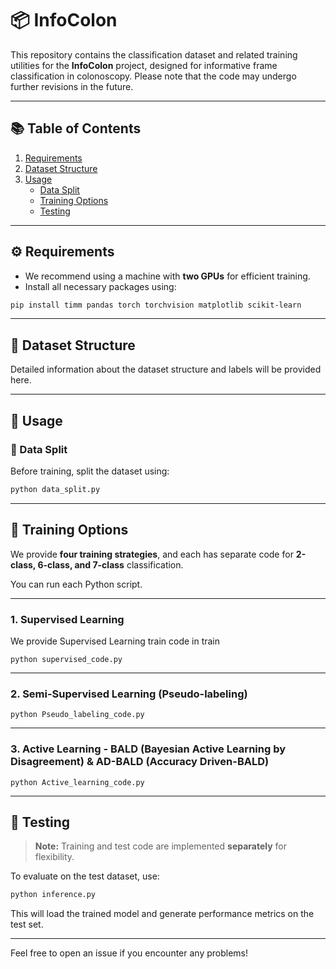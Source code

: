 # 📦 InfoColon

This repository contains the classification dataset and related training utilities for the **InfoColon** project, designed for informative frame classification in colonoscopy.
Please note that the code may undergo further revisions in the future.

---

## 📚 Table of Contents

1. [Requirements](#requirements)
2. [Dataset Structure](#dataset-structure)
3. [Usage](#usage)
    - [Data Split](#data-split)
    - [Training Options](#training-options)
    - [Testing](#testing)

---

## ⚙️ Requirements

- We recommend using a machine with **two GPUs** for efficient training.
- Install all necessary packages using:

```bash
pip install timm pandas torch torchvision matplotlib scikit-learn
```

---

## 📂 Dataset Structure

Detailed information about the dataset structure and labels will be provided here.

---

## 🚀 Usage

### 🔹 Data Split

Before training, split the dataset using:

```bash
python data_split.py
```

---

## 🧠 Training Options

We provide **four training strategies**, and each has separate code for **2-class, 6-class, and 7-class** classification.

You can run each Python script.

---

### 1. Supervised Learning

We provide Supervised Learning train code in train

```
python supervised_code.py
```

---

### 2. Semi-Supervised Learning (Pseudo-labeling)

```
python Pseudo_labeling_code.py
```

---

### 3. Active Learning - BALD  (Bayesian Active Learning by Disagreement) & AD-BALD (Accuracy Driven-BALD)

```
python Active_learning_code.py
```

---

## 🧪 Testing

> **Note:** Training and test code are implemented **separately** for flexibility.

To evaluate on the test dataset, use:

```bash
python inference.py
```

This will load the trained model and generate performance metrics on the test set.

---

Feel free to open an issue if you encounter any problems!

